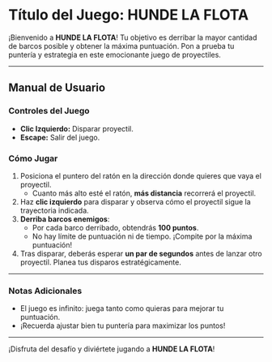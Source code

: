 # **Título del Juego: HUNDE LA FLOTA**

¡Bienvenido a **HUNDE LA FLOTA**! Tu objetivo es derribar la mayor cantidad de barcos posible y obtener la máxima puntuación. Pon a prueba tu puntería y estrategia en este emocionante juego de proyectiles.

---

## **Manual de Usuario**

### **Controles del Juego**
- **Clic Izquierdo:** Disparar proyectil.
- **Escape:** Salir del juego.

### **Cómo Jugar**
1. Posiciona el puntero del ratón en la dirección donde quieres que vaya el proyectil.
   - Cuanto más alto esté el ratón, **más distancia** recorrerá el proyectil.
2. Haz **clic izquierdo** para disparar y observa cómo el proyectil sigue la trayectoria indicada.
3. **Derriba barcos enemigos**:
   - Por cada barco derribado, obtendrás **100 puntos**.
   - No hay límite de puntuación ni de tiempo. ¡Compite por la máxima puntuación!
4. Tras disparar, deberás esperar **un par de segundos** antes de lanzar otro proyectil. Planea tus disparos estratégicamente.

---

### **Notas Adicionales**
- El juego es infinito: juega tanto como quieras para mejorar tu puntuación.
- ¡Recuerda ajustar bien tu puntería para maximizar los puntos!

---

¡Disfruta del desafío y diviértete jugando a **HUNDE LA FLOTA**!
